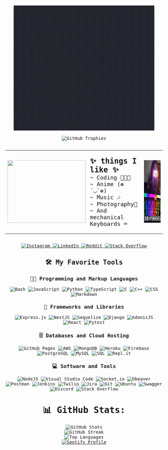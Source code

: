 <!-- Preconnect to Google Fonts -->
<link rel="preconnect" href="https://fonts.googleapis.com">
<link rel="preconnect" href="https://fonts.gstatic.com" crossorigin>
<link href="https://fonts.googleapis.com/css2?family=Chivo+Mono:ital,wght@0,100..900;1,100..900&display=swap" rel="stylesheet">

<div style="font-family: 'Chivo Mono', monospace; text-align: center;">
  <p align="center">
    <a href="https://atypicalesper.github.io/">
      <img height="400px" width="450px" alt="Tarun" src="hello.gif" />
    </a>
  </p>

  <div align="center">
    <img src="https://github-profile-trophy.vercel.app/?username=atypicalesper&theme=tokyonight&no-frame=false&no-bg=true&margin-w=4" alt="GitHub Trophies" />
  </div>
  <br>
 <table align="center">
    <tr>
      <td>
        <img height="200px" width="250px" src="https://media.giphy.com/media/06vbLCWUQcDKGFVjPt/giphy.gif?cid=790b7611nbr1tmtdbf4juuvz39qmwfszt248w3g0px1wac7i&ep=v1_gifs_search&rid=giphy.gif&ct=g" />
      </td>
      <td>
        <p style="font-size: 18px; text-align: left;">
          <b style="font-size: 24px;">✨ things I like ✨</b><br> 
          ~ Coding 👨🏻‍💻<br>
          ~ Anime (❁´◡`❁)<br>
          ~ Music 🎶<br>
          ~ Photography📸<br>
          ~ And mechanical Keyboards ⌨️<br>
        </p>
      </td>
      <td>
        <img height="200px" width="250px" src="rgb.gif" />
      </td>
    </tr>
  </table>

  <br>

  <div align="center">
    <a href="https://instagram.com/atypicalesper">
      <img src="https://img.shields.io/badge/Instagram-%23E4405F.svg?logo=Instagram&logoColor=white" alt="Instagram" />
    </a>
    <a href="https://linkedin.com/in/atypicalesper">
      <img src="https://img.shields.io/badge/LinkedIn-%230077B5.svg?logo=linkedin&logoColor=white" alt="LinkedIn" />
    </a>
    <a href="https://reddit.com/user/atypicalesper">
      <img src="https://img.shields.io/badge/Reddit-%23FF4500.svg?logo=Reddit&logoColor=white" alt="Reddit" />
    </a>
    <a href="https://stackoverflow.com/users/atypicalesper">
      <img src="https://img.shields.io/badge/-Stackoverflow-FE7A16?logo=stack-overflow&logoColor=white" alt="Stack Overflow" />
    </a>
  </div>

  <summary><h2>🛠️ My Favorite Tools</h2></summary>
  <!-- Some badges are from https://github.com/Ileriayo/markdown-badges -->

  ### 👨‍💻 Programming and Markup Languages

  <div align="center">

  ![Bash](https://img.shields.io/badge/Bash-121011.svg?logo=gnu-bash&logoColor=white)
  ![JavaScript](https://img.shields.io/badge/javascript-%23323330.svg?style=flat&logo=javascript&logoColor=%23F7DF1E) 
  ![Python](https://img.shields.io/badge/python-3670A0?style=flat&logo=python&logoColor=ffdd54) 
  ![TypeScript](https://img.shields.io/badge/TypeScript-007ACC.svg?logo=typescript&logoColor=white)
  ![C](https://custom-icon-badges.demolab.com/badge/C-03599C.svg?logo=c-in-hexagon&logoColor=white)
  ![C++](https://img.shields.io/badge/c++-%2300599C.svg?style=flat&logo=c%2B%2B&logoColor=white) 
  ![CSS](https://img.shields.io/badge/CSS-1572B6.svg?logo=css3&logoColor=white)
  ![Markdown](https://img.shields.io/badge/Markdown-000000.svg?logo=markdown&logoColor=white)
  
  </div>

  ### 🧰 Frameworks and Libraries

  <div align="center">
  
  ![Express.js](https://img.shields.io/badge/express.js-%23404d59.svg?style=flat&logo=express&logoColor=%2361DAFB)
  ![NestJS](https://img.shields.io/badge/nestjs-%23E0234E.svg?style=flat&logo=nestjs&logoColor=white)
  ![Sequelize](https://img.shields.io/badge/Sequelize-52B0E7?style=flat&logo=Sequelize&logoColor=white) 
  ![Django](https://img.shields.io/badge/django-%23092E20.svg?style=flat&logo=django&logoColor=white)
  ![AdonisJS](https://img.shields.io/badge/adonisjs-%23220052.svg?style=flat&logo=adonisjs&logoColor=white)
  ![React](https://img.shields.io/badge/React-20232a.svg?logo=react&logoColor=%2361DAFB)
  ![Pytest](https://img.shields.io/badge/Pytest-0A9EDC.svg?logo=pytest&logoColor=white)
  
  </div>

  ### 🗄️ Databases and Cloud Hosting

  <div align="center">
    
  ![GitHub Pages](https://img.shields.io/badge/GitHub%20Pages-327FC7.svg?logo=github&logoColor=white)
  ![AWS](https://img.shields.io/badge/AWS-%23FF9900.svg?style=flat&logo=amazon-aws&logoColor=white) 
  ![MongoDB](https://img.shields.io/badge/MongoDB-4ea94b.svg?logo=mongodb&logoColor=white)
  ![Heroku](https://img.shields.io/badge/Heroku-430098.svg?logo=heroku&logoColor=white)
  ![Firebase](https://img.shields.io/badge/firebase-a08021?style=flat&logo=firebase&logoColor=ffcd34) 
  ![PostgreSQL](https://img.shields.io/badge/PostgreSQL-316192.svg?logo=postgresql&logoColor=white)
  ![MySQL](https://img.shields.io/badge/MySQL-00f.svg?logo=mysql&logoColor=white)
  ![SQL](https://custom-icon-badges.demolab.com/badge/SQL-025E8C.svg?logo=database&logoColor=white)
  ![Repl.it](https://img.shields.io/badge/Repl.it-0D101E.svg?logo=Replit&logoColor=white)
  
  </div>

  ### 💻 Software and Tools

  <div align="center">

  ![NodeJS](https://img.shields.io/badge/node.js-6DA55F?style=flat&logo=node.js&logoColor=white)
  ![Visual Studio Code](https://img.shields.io/badge/Visual%20Studio%20Code-0078d7.svg?logo=visual-studio-code&logoColor=white)
  ![Socket.io](https://img.shields.io/badge/Socket.io-black?style=logo=socket.io&badgeColor=red)
  ![Dbeaver](https://custom-icon-badges.demolab.com/badge/-Dbeaver-372923?logo=dbeaver-mono&logoColor=white)
  ![Postman](https://img.shields.io/badge/Postman-FF6C37?logo=postman&logoColor=white)
  ![Jenkins](https://img.shields.io/badge/jenkins-%232C5263.svg?style=flat&logo=jenkins&logoColor=white) 
  ![Twilio](https://img.shields.io/badge/Twilio-F22F46?style=flat&logo=Twilio&logoColor=white)
  ![Jira](https://img.shields.io/badge/jira-%230A0FFF.svg?style=flat&logo=jira&logoColor=white) 
  ![Git](https://img.shields.io/badge/git-%23F05033.svg?style=flat&logo=git&logoColor=white) 
  ![Ubuntu](https://img.shields.io/badge/Ubuntu-E95420.svg?logo=ubuntu&logoColor=white)
  ![Swagger](https://img.shields.io/badge/-Swagger-%23Clojure?style=flat&logo=swagger&logoColor=white) 
  ![Discord](https://img.shields.io/badge/-Discord-5865F2.svg?logo=discord&logoColor=white)
  ![Stack Overflow](https://img.shields.io/badge/-Stack%20Overflow-FE7A16?logo=stack-overflow&logoColor=white)
  
  </div>

  # 📊 GitHub Stats:
  <div align="center">
    <img src="https://github-readme-stats.vercel.app/api?username=atypicalesper&theme=tokyonight&hide_border=false&include_all_commits=true&count_private=true" alt="GitHub Stats" /><br/>
    <img src="https://github-readme-streak-stats.herokuapp.com/?user=atypicalesper&theme=tokyonight&hide_border=false" alt="GitHub Streak" /><br/>
    <img src="https://github-readme-stats.vercel.app/api/top-langs/?username=atypicalesper&theme=tokyonight&hide_border=false&include_all_commits=true&count_private=true&layout=compact" alt="Top Languages" />
  </div>

  <!-- Proudly created with GPRM ( https://gprm.itsvg.in ) -->

  <div align="center">
    <a href="https://open.spotify.com/user/0c7fr56muocq15feajc03kgh3?si=c0c0976362eb49dc">
      <img src="https://spotify-github-profile.kittinanx.com/api/view.svg?uid=0c7fr56muocq15feajc03kgh3&redirect=true][https://spotify-github-profile.kittinanx.com/api/view.svg?uid=0c7fr56muocq15feajc03kgh3&cover_image=true&theme=default&show_offline=true&background_color=121212&interchange=true&bar_color=4e51b1&bar_color_cover=true)" alt="Spotify Profile" />
    </a>
  </div>
</div>
